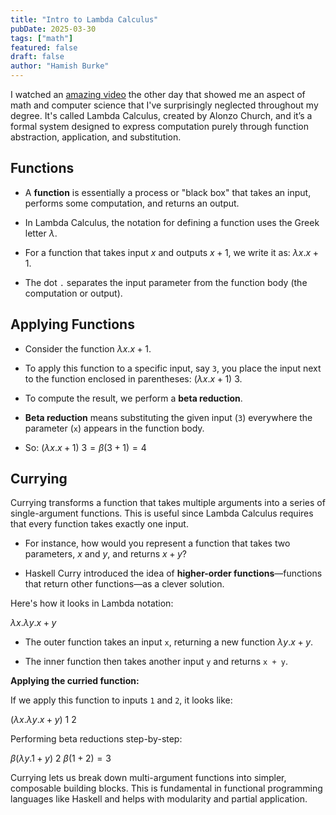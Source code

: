 ```yaml
---
title: "Intro to Lambda Calculus"
pubDate: 2025-03-30
tags: ["math"]
featured: false
draft: false
author: "Hamish Burke"
---
```


I watched an [amazing video](https://youtu.be/RcVA8Nj6HEo?si=Lq33hT6xXRFeGiHz) the other day that showed me an aspect of math and computer science that I've surprisingly neglected throughout my degree. It's called Lambda Calculus, created by Alonzo Church, and it’s a formal system designed to express computation purely through function abstraction, application, and substitution.

## Functions

- A **function** is essentially a process or "black box" that takes an input, performs some computation, and returns an output.
    
- In Lambda Calculus, the notation for defining a function uses the Greek letter $\lambda$.
    
- For a function that takes input $x$ and outputs $x + 1$, we write it as: $\lambda x.x + 1$.
    
- The dot `.` separates the input parameter from the function body (the computation or output).
    

## Applying Functions

- Consider the function $\lambda x.x + 1$.
    
- To apply this function to a specific input, say `3`, you place the input next to the function enclosed in parentheses: $(\lambda x.x + 1)\ 3$.
    
- To compute the result, we perform a **beta reduction**.
    
- **Beta reduction** means substituting the given input (`3`) everywhere the parameter (`x`) appears in the function body.
    
- So: $(\lambda x.x+1)\ 3 = \beta (3+1) = 4$
    

## Currying

Currying transforms a function that takes multiple arguments into a series of single-argument functions. This is useful since Lambda Calculus requires that every function takes exactly one input.

- For instance, how would you represent a function that takes two parameters, $x$ and $y$, and returns $x + y$?
    
- Haskell Curry introduced the idea of **higher-order functions**—functions that return other functions—as a clever solution.
    

Here's how it looks in Lambda notation:

$\lambda x.\lambda y.x + y$

- The outer function takes an input `x`, returning a new function $\lambda y.x + y$.
    
- The inner function then takes another input `y` and returns `x + y`.
    

**Applying the curried function:**

If we apply this function to inputs `1` and `2`, it looks like:

$(\lambda x.\lambda y.x + y)\ 1\ 2$

Performing beta reductions step-by-step:

$\beta (\lambda y.1 + y)\ 2$
$\beta (1 + 2) = 3$

Currying lets us break down multi-argument functions into simpler, composable building blocks. This is fundamental in functional programming languages like Haskell and helps with modularity and partial application.
